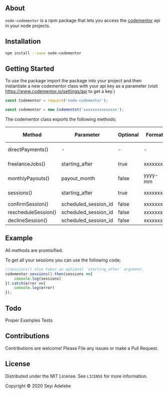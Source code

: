 
## About
`node-codementor` is a npm package that lets you access the [codementor](https://www.codementor.io) api in your node projects.

## Installation
```bash
npm install --save node-codementor
```

## Getting Started

To use the package import the package into your project and then instantiate a new codementor class with your api key as a parameter (visit https://www.codementor.io/settings/api to get a key.)

```javascript
const Codementor = require('node-codementor');

const codementor = new Codementot('xxxxxxxxxxxxxxx');
```

The codementor class exports the following methods;

| Method  | Parameter  |  Optional | Format   | Details  | Http Method |
|---|---|---|---|---|---|
| directPayments()  | -  | -  |  - |  https://dev.codementor.io/docs#direct-payments |  GET|
|  freelanceJobs() | starting_after  | true  | xxxxxxxx  | https://dev.codementor.io/docs#freelance-jobs  | GET
| monthlyPayouts()  |  payout_month | false  | yyyy-mm  | https://dev.codementor.io/docs#list-payouts-by-month  | GET
| sessions()  |  starting_after  |  true |  xxxxxxxx | https://dev.codementor.io/docs#list-all-sessions  | GET
|  confirmSession() | scheduled_session_id   |  false | xxxxxxxx  | https://dev.codementor.io/docs#confirm  | POST
|  rescheduleSession() | scheduled_session_id   |  false | xxxxxxxx  | https://dev.codementor.io/docs#reschedule  | POST
|  declineSession() | scheduled_session_id   |  false | xxxxxxxx  | https://dev.codementor.io/docs#decline  | POST

## Example
All methods are promisified.

To get all your sessions you can use the following code;
```Javascript
//sessions() also takes an optional `starting_after` argument.
codementor.sessions().then(sessions =>{
    console.log(sessions)
}).catch(error =>{
    console.log(error)
});
```

## Todo
Proper Examples
Tests

## Contributions
Contributions are welcome! Please File any issues or make a Pull Request.

## License

Distributed under the MIT License. See `LICENSE` for more information.

Copyright &copy; 2020 Seyi Adeleke
